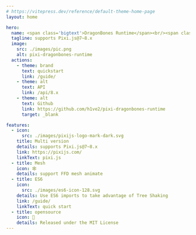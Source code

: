 ```yaml
---
# https://vitepress.dev/reference/default-theme-home-page
layout: home

hero:
  name: <span class='bigtext'>DragonBones Runtime</span><br/><span class='text_for'>for</span> <img class='pixilogo' src='./images/pixijs-logo-transparent-dark.svg'/>
  tagline: supports Pixi.js@7~8.x
  image:
    src: ./images/pic.png
    alt: pixi-dragonbones-runtime
  actions:
    - theme: brand
      text: quickstart
      link: /guide/
    - theme: alt
      text: API
      link: /api/8.x
    - theme: alt
      text: Github
      link: https://github.com/h1ve2/pixi-dragonbones-runtime
      target: _blank

features:
  - icon:
      src: ./images/pixijs-logo-mark-dark.svg
    title: Multi version
    details: supports Pixi.js@7~8.x
    link: https://pixijs.com/
    linkText: pixi.js
  - title: Mesh
    icon: 🕸
    details: support FFD mesh animate
  - title: ES6
    icon:
      src: ./images/es6-icon-128.svg
    details: Use ES6 imports to take advantage of Tree Shaking
    link: /guide/
    linkText: quick start
  - title: opensource
    icon: 🎉
    details: Released under the MIT License
---
```


